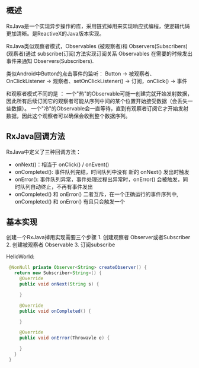 ## 概述


RxJava是一个实现异步操作的库，采用链式掉用来实现响应式编程，使逻辑代码更加清晰。是ReactiveX的Java版本实现。

RxJava类似观察者模式，Observables (被观察者)和 Observers(Subscribers) (观察者)通过 subscribe(订阅)方法实现订阅关系
Observables 在需要的时候发出事件来通知 Observers(Subscribers).

类似Android中Button的点击事件的监听：
Button -> 被观察者、OnClickListener -> 观察者、setOnClickListener() -> 订阅，onClick() -> 事件

和观察者模式不同的是 ：
一个"热"的Observable可能一创建完就开始发射数据，因此所有后续订阅它的观察者可能从序列中间的某个位置开始接受数据（会丢失一些数据）。
一个"冷"的Observable会一直等待，直到有观察者订阅它才开始发射数据，因此这个观察者可以确保会收到整个数据序列。

## RxJava回调方法

RxJava中定义了三种回调方法：

 - onNext()：相当于 onClick() / onEvent()
 - onCompleted(): 事件队列完结，时间队列中没有 新的 onNext() 发出时触发
 - onError(): 事件队列异常，事件处理过程出异常时，onError() 会被触发，同时队列自动终止，不再有事件发出
 - onCompleted() 和 onError() 二者互斥，在一个正确运行的事件序列中, onCompleted() 和 onError() 有且只会触发一个


## 基本实现


 创建一个RxJava掉用实现需要三个步骤
    1. 创建观察者 Observer或者Subscriber
    2. 创建被观察者 Observable
    3. 订阅subscribe

 HelloWorld:

 ```java
  @NonNull private Observer<String> createObserver() {
    return new Subscriber<String>() {
      @Override
      public void onNext(String s) {

      }

      @Override
      public void onCompleted() {

      }

      @Override
      public void onError(Throwavle e) {

      }
    }
  }

 ```
